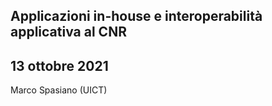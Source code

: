 ## Applicazioni in-house e interoperabilità applicativa al CNR

## 13 ottobre 2021

Marco Spasiano (UICT)